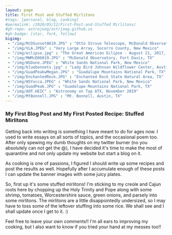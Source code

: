 ```yaml
---
layout: page
title: First Post and Stuffed Mirlitons
#tags: [personal, blog, cooking]
#permalink: /2020/05/12/First-Post-and-Stuffed Mirlitons/
#gh-repo: astrojoeg/astrjoeg.github.io
#gh-badge: [star, fork, follow]
bigimg:
 - "/img/McDSunset0619.JPG" : "Otto Struve Telescope, McDonald Observatory, Fort Davis, TX"
 - "/img/VLA.JPEG" : "Very Large Array, Socorro County, New Mexico"
 - "/img/eclipse.jpg" : "The Great American Eclipse - August 21, 2017, Johnson City, IL"
 - "/img/MWMcD06019.JPG" : "McDonald Observatory, Fort Davis, TX"
 - "/img/WSDune.JPEG" : "White Sands National Park, New Mexico"
 - "/img/bluebonnets.jpg" : "Lady Bird Johnson Wildflower Center, Austin, TX"
 - "/img/GuadPeakwMegan.JPG" : "Guadalupe Mountains National Park, TX"
 - "/img/EnchantedRock.JPG" : "Enchanted Rock State Natural Area, TX"
 - "/img/WSYucca.JPEG" : "White Sands National Park, New Mexico"
 - "/img/GuadPeak.JPG" : "Guadalupe Mountains National Park, TX"
 - "/img/AOT.HEIC" : "Astronomy on Tap ATX, November 2019"
 - "/img/MtBonnell.JPG" : "Mt. Bonnell, Austin, TX"
---
```


### My First Blog Post and My First Posted Recipe: Stuffed Mirlitons

Getting back into writing is something I have meant to do for ages now. I used to write essays on all sorts of topics, and the occasional poem too. After only spewing my dumb thoughts on my twitter burner (no you absolutely can not get the @), I have decided it's time to make the most of quarantine and not only update my website but start a blog on it.

As cooking is one of passions, I figured I should write up some recipes and post the results as well. Hopefully after I accumulate enough of these posts I can update the banner images with some juicy plates.

So, first up it's some stuffed mirlitons! I'm sticking to my creole and Cajun roots here by chopping up the Holy Trinity and Pope along with some shrimp, tomatoes, Worcestershire sauce, green onions, and parsely into some mirlitons. The mirlitons are a little disappointedly undersized, so I may have to toss some of the leftover stuffing into some rice. We shall see and I shall update once I get to it. :)

Feel free to leave your own comments!! I'm all ears to improving my cooking, but I also want to know if you tried your hand at my messes too!!


